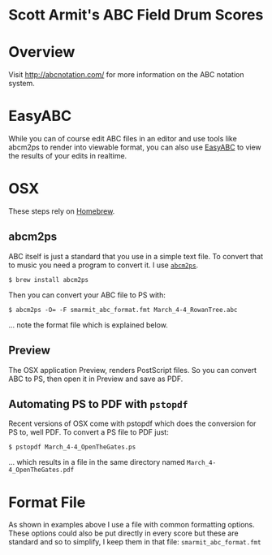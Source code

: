 Scott Armit's ABC Field Drum Scores
==============

# Overview

Visit http://abcnotation.com/ for more information on the ABC notation system.

# EasyABC

While you can of course edit ABC files in an editor and use tools like abcm2ps to render into viewable format, you can also use [EasyABC](http://www.nilsliberg.se/ksp/easyabc/) to view the results of your edits in realtime.

# OSX

These steps rely on [Homebrew](http://brew.sh/).

## abcm2ps

ABC itself is just a standard that you use in a simple text file. To convert that to music you need a program to convert it. I use [```abcm2ps```](http://moinejf.free.fr/).

```$ brew install abcm2ps```

Then you can convert your ABC file to PS with:

```$ abcm2ps -O= -F smarmit_abc_format.fmt March_4-4_RowanTree.abc```

... note the format file which is explained below.

## Preview

The OSX application Preview, renders PostScript files. So you can convert ABC to PS, then open it in Preview and save as PDF.

## Automating PS to PDF with ```pstopdf```

Recent versions of OSX come with pstopdf which does the conversion for PS to, well PDF. To convert a PS file to PDF just:

```$ pstopdf March_4-4_OpenTheGates.ps```

... which results in a file in the same directory named ```March_4-4_OpenTheGates.pdf```

# Format File

As shown in examples above I use a file with common formatting options. These options could also be put directly in every score but these are standard and so to simplify, I keep them in that file: ```smarmit_abc_format.fmt```
